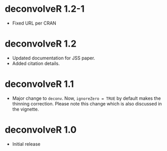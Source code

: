 # deconvolveR 1.2-1

- Fixed URL per CRAN

# deconvolveR 1.2

- Updated documentation for JSS paper. 
- Added citation details.

# deconvolveR 1.1

- Major change to `deconv`. Now, `ignoreZero = TRUE` by default makes
  the thinning correction. Please note this change which is also
  discussed in the vignette.

# deconvolveR 1.0

- Initial release

